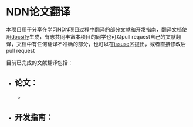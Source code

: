# NDN论文翻译

本项目用于分享在学习NDN项目过程中翻译的部分文献和开发指南，翻译文档使用[docsify](https://docsify.js.org/#/)生成，有志共同丰富本项目的同学也可以pull request自己的文献翻译，文档中有任何翻译不准确的部分，也可以在[issuse](https://github.com/SunnyQjm/ndn-paper-translation/issues)区提出，或者直接修改后pull request

目前已完成的文献翻译包括：

- ## 论文：

  - 

- ## 开发指南：